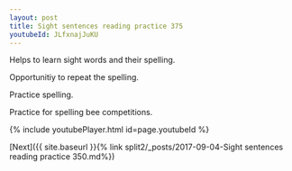 ```yaml
---
layout: post
title: Sight sentences reading practice 375
youtubeId: JLfxnajJuKU
---
```

 
 
Helps to learn sight words and their spelling.

Opportunitiy to repeat the spelling. 

Practice spelling. 
 
Practice for spelling bee competitions. 
 
{% include youtubePlayer.html id=page.youtubeId %}
 
 

[Next]({{ site.baseurl }}{% link  split2/_posts/2017-09-04-Sight sentences reading practice 350.md%})
 
